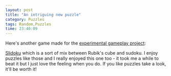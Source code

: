 ```yaml
---
layout: post
title: "An intriguing new puzzle"
category: Puzzles
tags: Random,Puzzles
time: 23:40:09
---
```

Here's another game made for the [experimental gameplay project](http://experimentalgameplay.com/blog/):

[Slidoku](http://frankforce.com/?p=1246) which is a sort of mix between Rubik's cube and sudoku. I enjoy puzzles like those and I really enjoyed this one too - it took me a while to beat it but I just love the feeling when you do. If you like puzzles take a look, it'll be worth it!

